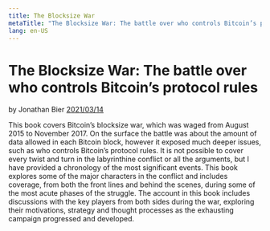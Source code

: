 ```yaml
---
title: The Blocksize War
metaTitle: "The Blocksize War: The battle over who controls Bitcoin’s protocol rules"
lang: en-US
---
```


# The Blocksize War: The battle over who controls Bitcoin’s protocol rules

by Jonathan Bier [2021/03/14](https://a.co/d/elnVrr3)

<LanguageDropdown/>


This book covers Bitcoin’s blocksize war, which was waged from August 2015 to November 2017. On the surface the battle was about the amount of data allowed in each Bitcoin block, however it exposed much deeper issues, such as who controls Bitcoin’s protocol rules. It is not possible to cover every twist and turn in the labyrinthine conflict or all the arguments, but I have provided a chronology of the most significant events. This book explores some of the major characters in the conflict and includes coverage, from both the front lines and behind the scenes, during some of the most acute phases of the struggle. The account in this book includes discussions with the key players from both sides during the war, exploring their motivations, strategy and thought processes as the exhausting campaign progressed and developed.